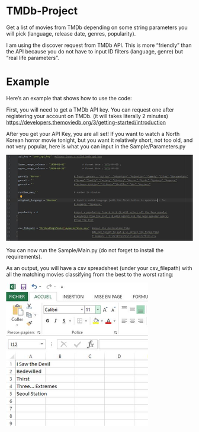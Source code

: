 # TMDb-Project
Get a list of movies from TMDb depending on some string parameters you will pick (language, release date, genres, popularity).

I am using the discover request from TMDb API. This is more “friendly” than the API because you do not have to input ID filters (language,
genre) but “real life  parameters”.

# Example
Here’s an example that shows how to use the code:

First, you will need to get a TMDb API key. You can request one after registering your account on TMDb. (it will takes literally 2 minutes) https://developers.themoviedb.org/3/getting-started/introduction

After you get your API Key, you are all set! If you want to watch a North Korean horror movie tonight, but you want it relatively short, not too old, and not very popular, here is what you can input in the Sample/Parameters.py 

![Image description](https://github.com/mcsachounet/TMDb-Project/blob/master/src/INPUT.JPG)

You can now run the Sample/Main.py (do not forget to install the requirements).

As an output, you will have a csv spreadsheet (under your csv_filepath) with all the matching movies classifying from the best to the worst rating:

![Image description](https://github.com/mcsachounet/TMDb-Project/blob/master/src/OUTPUT.JPG)




